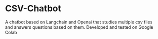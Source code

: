 # CSV-Chatbot
A chatbot based on Langchain and Openai that studies multiple csv files and answers questions based on them.
Developed and tested on Google Colab
